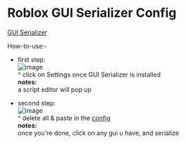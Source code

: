 # Roblox GUI Serializer Config
[GUI Serializer](https://create.roblox.com/store/asset/18879062828/advanced-gui2lua-gui-serializer?viewFromStudio=true&keyword=&searchId=9f54481c%2D827e%2D47cd%2D9cfd%2D5f21218cbe71)

How-to-use:- <br>

- first step: <br>
![image](https://github.com/user-attachments/assets/7103c592-7835-4708-910a-7531bb449c00) <br>
^ click on Settings once GUI Serializer is installed <br>
**notes:** <br>
a script editor will pop up

- second step: <br>
![image](https://github.com/user-attachments/assets/5b541bb6-524d-4d36-bb4c-9f67374eddcb) <br>
^ delete all & paste in the [config](https://github.com/fayvrit/serializer_config/raw/refs/heads/main/main.luau) <br>
**notes:** <br>
once you're done, click on any gui u have, and serialize
